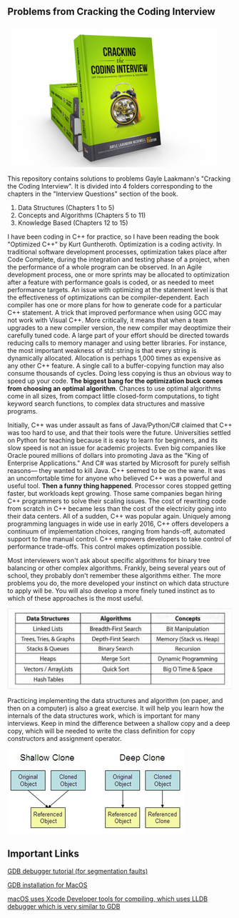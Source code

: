 ## Problems from Cracking the Coding Interview

![alt text](./images/cci.png)

This repository contains solutions to problems Gayle Laakmann's "Cracking the Coding Interview". It is divided into 4 folders corresponding to the chapters in the "Interview Questions" section of the book.

1. Data Structures (Chapters 1 to 5)
2. Concepts and Algorithms (Chapters 5 to 11)
3. Knowledge Based (Chapters 12 to 15)

I have been coding in C++ for practice, so I have been reading the book "Optimized C++" by Kurt Guntheroth. Optimization is a coding activity. In traditional software development processes, optimization takes place after Code Complete, during the integration and testing phase of a project, when the performance of a whole program can be observed. In an Agile development process, one or more sprints may be allocated to optimization after a feature with performance goals is coded, or as needed to meet performance targets. An issue with optimizing at the statement level is that the effectiveness of optimizations can be compiler-dependent. Each compiler has one or more plans for how to generate code for a particular C++ statement. A trick that improved performance when using GCC may not work with Visual C++. More critically, it means that when a team upgrades to a new compiler version, the new compiler may deoptimize their carefully tuned code. A large part of your effort should be directed towards reducing calls to memory manager and using better libraries. For instance, the most important weakness of std::string is that every string is dynamically allocated. Allocation is perhaps 1,000 times as expensive as any other C++ feature. A single call to a buffer-copying function may also consume thousands of cycles. Doing less copying is thus an obvious way to speed up your code. **The biggest bang for the optimization buck comes from choosing an optimal algorithm**. Chances to use optimal algorithms come in all sizes, from compact little closed-form computations, to tight keyword search functions, to complex data structures and massive programs.

Initially, C++ was under assault as fans of Java/Python/C# claimed that C++ was too hard to use, and that their tools were the future. Universities settled on Python for teaching because it is easy to learn for beginners, and its slow speed is not an issue for academic projects. Even big companies like Oracle poured millions of dollars into promoting Java as the "King of Enterprise Applications." And C# was started by Microsoft for purely selfish reasons— they wanted to kill Java. C++ seemed to be on the wane. It was an uncomfortable time for anyone who believed C++ was a powerful and useful tool. **Then a funny thing happened**. Processor cores stopped getting faster, but workloads kept growing. Those same companies began hiring C++ programmers to solve their scaling issues. The cost of rewriting code from scratch in C++ became less than the cost of the electricity going into their data centers. All of a sudden, C++ was popular again. Uniquely among programming languages in wide use in early 2016, C++ offers developers a continuum of implementation choices, ranging from hands-off, automated support to fine manual control. C++ empowers developers to take control of performance trade-offs. This control makes optimization possible.

Most interviewers won't ask about specific algorithms for binary tree balancing or other complex algorithms. Frankly, being several years out of school, they probably don't remember these algorithms either. The more problems you do, the more developed your instinct on which data structure to apply will be. You will also develop a more finely tuned instinct as to which of these approaches is the most useful. 

![alt text](./images/data_structures.png)

Practicing implementing the data structures and algorithm (on paper, and then on a computer) is also a great exercise. It will help you learn how the internals of the data structures work, which is important for many interviews. Keep in mind the difference between a shallow copy and a deep copy, which will be needed to write the class definition for copy constructors and assignment operator.

![alt text](./images/copy.jpg)

## Important Links

[GDB debugger tutorial (for segmentation faults)](http://www.unknownroad.com/rtfm/gdbtut/gdbtoc.html)

[GDB installation for MacOS](https://www.ics.uci.edu/~pattis/common/handouts/macmingweclipse/allexperimental/mac-gdb-install.html)

[macOS uses Xcode Developer tools for compiling, which uses LLDB debugger which is very similar to GDB](https://lldb.llvm.org/use/map.html)
